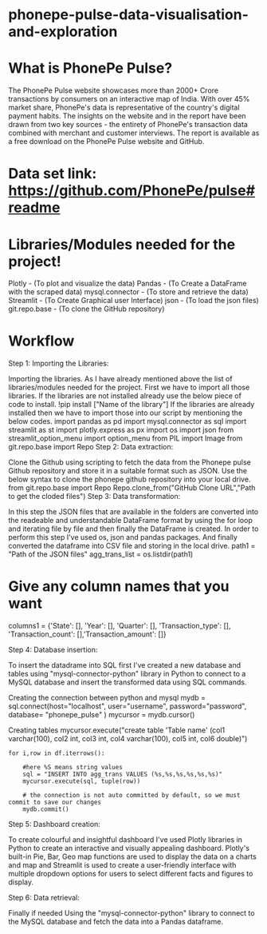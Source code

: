# phonepe-pulse-data-visualisation-and-exploration
# What is PhonePe Pulse?
The PhonePe Pulse website showcases more than 2000+ Crore transactions by consumers on an interactive map of India. With over 45% market share, PhonePe's data is representative of the country's digital payment habits. The insights on the website and in the report have been drawn from two key sources - the entirety of PhonePe's transaction data combined with merchant and customer interviews. The report is available as a free download on the PhonePe Pulse website and GitHub.
# Data set link: https://github.com/PhonePe/pulse#readme
# Libraries/Modules needed for the project!
Plotly - (To plot and visualize the data)
Pandas - (To Create a DataFrame with the scraped data)
mysql.connector - (To store and retrieve the data)
Streamlit - (To Create Graphical user Interface)
json - (To load the json files)
git.repo.base - (To clone the GitHub repository)
# Workflow
Step 1:
Importing the Libraries:

Importing the libraries. As I have already mentioned above the list of libraries/modules needed for the project. First we have to import all those libraries. If the libraries are not installed already use the below piece of code to install.
    !pip install ["Name of the library"]
  If the libraries are already installed then we have to import those into our script by mentioning the below codes.
      import pandas as pd
    import mysql.connector as sql
    import streamlit as st
    import plotly.express as px
    import os
    import json
    from streamlit_option_menu import option_menu
    from PIL import Image
    from git.repo.base import Repo
Step 2:
Data extraction:

Clone the Github using scripting to fetch the data from the Phonepe pulse Github repository and store it in a suitable format such as JSON. Use the below syntax to clone the phonepe github repository into your local drive.
    from git.repo.base import Repo
    Repo.clone_from("GitHub Clone URL","Path to get the cloded files")
Step 3:
Data transformation:

In this step the JSON files that are available in the folders are converted into the readeable and understandable DataFrame format by using the for loop and iterating file by file and then finally the DataFrame is created. In order to perform this step I've used os, json and pandas packages. And finally converted the dataframe into CSV file and storing in the local drive.
path1 = "Path of the JSON files"
agg_trans_list = os.listdir(path1)

# Give any column names that you want
columns1 = {'State': [], 'Year': [], 'Quarter': [], 'Transaction_type': [], 'Transaction_count': [],'Transaction_amount': []}

Step 4:
Database insertion:

To insert the datadrame into SQL first I've created a new database and tables using "mysql-connector-python" library in Python to connect to a MySQL database and insert the transformed data using SQL commands.

Creating the connection between python and mysql
    mydb = sql.connect(host="localhost",
               user="username",
               password="password",
               database= "phonepe_pulse"
              )
    mycursor = mydb.cursor()

Creating tables
   mycursor.execute("create table 'Table name' (col1 varchar(100), col2 int, col3 int, col4 varchar(100), col5 int, col6 double)")

    for i,row in df.iterrows():
    
        #here %S means string values 
        sql = "INSERT INTO agg_trans VALUES (%s,%s,%s,%s,%s,%s)"
        mycursor.execute(sql, tuple(row))
        
        # the connection is not auto committed by default, so we must commit to save our changes
        mydb.commit()

  Step 5:
Dashboard creation:

To create colourful and insightful dashboard I've used Plotly libraries in Python to create an interactive and visually appealing dashboard. Plotly's built-in Pie, Bar, Geo map functions are used to display the data on a charts and map and Streamlit is used to create a user-friendly interface with multiple dropdown options for users to select different facts and figures to display.

Step 6:
Data retrieval:

Finally if needed Using the "mysql-connector-python" library to connect to the MySQL database and fetch the data into a Pandas dataframe.

  
